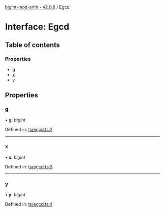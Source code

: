 [bigint-mod-arith - v2.0.8](../API.md) / Egcd

# Interface: Egcd

## Table of contents

### Properties

- [g](egcd.md#g)
- [x](egcd.md#x)
- [y](egcd.md#y)

## Properties

### g

• **g**: *bigint*

Defined in: [ts/egcd.ts:2](https://github.com/juanelas/bigint-mod-arith/blob/49158bd/src/ts/egcd.ts#L2)

___

### x

• **x**: *bigint*

Defined in: [ts/egcd.ts:3](https://github.com/juanelas/bigint-mod-arith/blob/49158bd/src/ts/egcd.ts#L3)

___

### y

• **y**: *bigint*

Defined in: [ts/egcd.ts:4](https://github.com/juanelas/bigint-mod-arith/blob/49158bd/src/ts/egcd.ts#L4)
